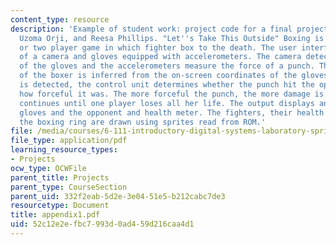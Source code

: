 ```yaml
---
content_type: resource
description: 'Example of student work: project code for a final project by David Blau,
  Uzoma Orji, and Reesa Phillips. "Let''s Take This Outside" Boxing is a one player
  or two player game in which fighter box to the death. The user interface is comprised
  of a camera and gloves equipped with accelerometers. The camera detects the position
  of the gloves and the accelerometers measure the force of a punch. The position
  of the boxer is inferred from the on-screen coordinates of the gloves. When a punch
  is detected, the control unit determines whether the punch hit the opponent and
  how forceful it was. The more forceful the punch, the more damage is done. The game
  continues until one player loses all her life. The output displays an image of the
  gloves and the opponent and health meter. The fighters, their health meters, and
  the boxing ring are drawn using sprites read from ROM.'
file: /media/courses/6-111-introductory-digital-systems-laboratory-spring-2006/52c12e2efbc7993d0ad459d216caa4d1_appendix1.pdf
file_type: application/pdf
learning_resource_types:
- Projects
ocw_type: OCWFile
parent_title: Projects
parent_type: CourseSection
parent_uid: 332f2eab-5d2e-3e04-51e5-b212cabc7de3
resourcetype: Document
title: appendix1.pdf
uid: 52c12e2e-fbc7-993d-0ad4-59d216caa4d1
---
```

